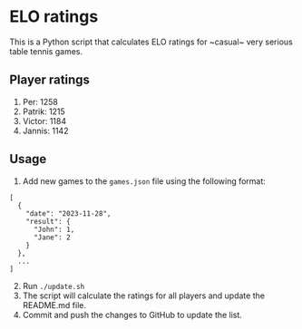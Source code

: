 # ELO ratings

This is a Python script that calculates ELO ratings for ~casual~ very serious table tennis games.

## Player ratings

1. Per: 1258
2. Patrik: 1215
3. Victor: 1184
4. Jannis: 1142

## Usage

1. Add new games to the `games.json` file using the following format:

```
[
  {
    "date": "2023-11-28",
    "result": {
      "John": 1,
      "Jane": 2
    }
  },
  ...
]
```

2. Run `./update.sh`
3. The script will calculate the ratings for all players and update the README.md file.
4. Commit and push the changes to GitHub to update the list.
